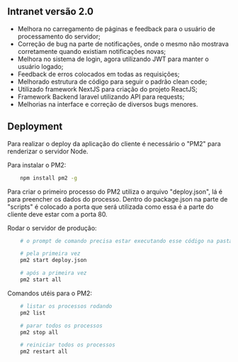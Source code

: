 ## Intranet versão 2.0

-   Melhora no carregamento de páginas e feedback para o usuário de processamento do servidor;
-   Correção de bug na parte de notificações, onde o mesmo não mostrava corretamente quando existiam notificações novas;
-   Melhora no sistema de login, agora utilizando JWT para manter o usuário logado;
-   Feedback de erros colocados em todas as requisições;
-   Melhorado estrutura de código para seguir o padrão clean code;
-   Utilizado framework NextJS para criação do projeto ReactJS;
-   Framework Backend laravel utilizando API para requests;
-   Melhorias na interface e correção de diversos bugs menores.

## Deployment

Para realizar o deploy da aplicação do cliente é necessário o "PM2" para renderizar o servidor Node.

Para instalar o PM2:

```bash
    npm install pm2 -g
```

Para criar o primeiro processo do PM2 utiliza o arquivo "deploy.json", lá é para preencher os dados do processo. Dentro do package.json na parte de "scripts" é colocado a porta que será utilizada como essa é a parte do cliente deve estar com a porta 80.

Rodar o servidor de produção:

```bash
    # o prompt de comando precisa estar executando esse código na pasta do projecto

    # pela primeira vez
    pm2 start deploy.json

    # após a primeira vez
    pm2 start all
```

Comandos utéis para o PM2:

```bash
    # listar os processos rodando
    pm2 list

    # parar todos os processos
    pm2 stop all

    # reiniciar todos os processos
    pm2 restart all

```
